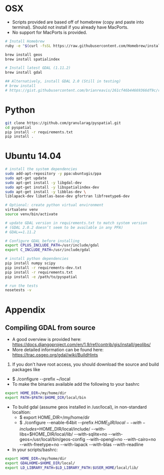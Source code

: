 # OSX

*  Scripts provided are based off of homebrew (copy and paste into terminal).  Should not install if you already have MacPorts.
*  No support for MacPorts is provided.

```bash
# Install Homebrew
ruby -e "$(curl -fsSL https://raw.githubusercontent.com/Homebrew/install/master/install)"

brew install geos
brew install spatialindex

# Install latest GDAL (1.11.2)
brew install gdal

## Alternatively, install GDAL 2.0 (Still in testing)
# brew install
# https://gist.githubusercontent.com/brianreavis/261cf46b44669366df9c/raw/aa7f2f2a8a511975d7d1dae9e5acf5ac203ba969/gdal.rb
```

# Python

```bash
git clone https://github.com/granularag/pyspatial.git
cd pyspatial
pip install -r requirements.txt
pip install .
```

# Ubuntu 14.04
```bash
# install the system dependencies
sudo add-apt-repository -y ppa:ubuntugis/ppa
sudo apt-get update
sudo apt-get install -y libgdal-dev
sudo apt-get install -y libspatialindex-dev
sudo apt-get install -y libblas-dev \
liblapack-dev libatlas-base-dev gfortran libfreetype6-dev

# Optional: create python virtual environment
virtualenv venv
source venv/bin/activate

# update GDAL version in requirements.txt to match system version 
# (GDAL 2.0.2 doesn’t seem to be available in any PPA)
# GDAL==1.11.2

# Configure GDAL before installing
export CPLUS_INCLUDE_PATH=/usr/include/gdal
export C_INCLUDE_PATH=/usr/include/gdal

# install python dependencies
pip install numpy scipy
pip install -r requirements-dev.txt
pip install -r requirements.txt
pip install -e /path/to/pyspatial

# run the tests
nosetests -v
```

# Appendix

## Compiling GDAL from source

* A good overview is provided here: https://docs.djangoproject.com/en/1.9/ref/contrib/gis/install/geolibs/
* More detailed information can be found here: https://trac.osgeo.org/gdal/wiki/BuildHints


1. If you don't have root access, you should download the source and build packages like
  * $ ./configure --prefix ~/local
* To make the binaries available add the following to your bashrc

```bash
export HOME_DIR=/my/home/dir
export PATH=$PATH:$HOME_DIR/local/bin
```

* To build gdal (assume geos installed in /usr/local), in non-standard localtion:
  * $ export HOME_DIR=/my/home/dir
  * $ ./configure --enable-64bit --prefix $HOME_DIR/local --with-includes=$HOME_DIR/local/include/ --with-libs=$HOME_DIR/local/lib/ --with-sqlite=no --with-geos=/usr/local/bin/geos-config --with-opengl=no --with-cairo=no --with-freetype=no --with-lapack --with-blas --with-readline
* In your scripts/bashrc:


```bash
export HOME_DIR=/my/home/dir
export GDALHOME=$HOME_DIR/local/
export LD_LIBRARY_PATH=$LD_LIBRARY_PATH:$USER_HOME/local/lib/
```

